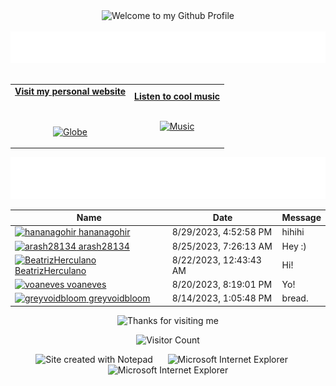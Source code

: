 <!-- "Hero" Header -->
<div align="center">
  <img src="https://github.com/BrunnerLivio/brunnerlivio/blob/master/images/welcome.png?raw=true" style="max-width: 100%;" alt="Welcome to my Github Profile" />
  <br />
  <br />
  <img height="50" alt="My Name is Livio and I like Node.js" src="images/personal_note.svg" />
  <br />
  <br />

</div>

<!-- Social -->
<table width="100%" align="center">
<tr>
<td align="center">
<a href="https://brunnerliv.io">
<strong>Visit my personal website </strong>
<br />
<br />
<br />

<p>

<img alt="Globe" height="80" src="images/globe.gif">
</a>
</p>

</td>


<td align="center">
<a href="https://www.youtube.com/watch?v=3YxaaGgTQYM&ab_channel=EvanescenceVEVO">
<strong>Listen to cool music</strong>
<br />
<br />


<p>
<img height="100" alt="Music" src="images/music.gif"> 
</a>
</p>

</td>
</tr>
</table>

<div align="center">
<a href="https://github.com/BrunnerLivio/brunnerlivio/issues/62#issuecomment-new"><img src="images/guestbook.svg"></a> 
</div>

<!-- Guestbook -->
| Name | Date | Message |
|---|---|---|
| <a href="https://github.com/hananagohir"><img width="24" src="https://avatars.githubusercontent.com/u/73364515?s=24&v=4" alt="hananagohir" /> hananagohir</a> |8/29/2023, 4:52:58 PM|hihihi|
| <a href="https://github.com/arash28134"><img width="24" src="https://avatars.githubusercontent.com/u/74412308?s=24&u=f6a344a197ee87e3b0316ce74d1662677cab27e2&v=4" alt="arash28134" /> arash28134</a> |8/25/2023, 7:26:13 AM|Hey :)|
| <a href="https://github.com/BeatrizHerculano"><img width="24" src="https://avatars.githubusercontent.com/u/15809077?s=24&u=87c4bad10f344e590e95ddf4905f7fdac5ae2c25&v=4" alt="BeatrizHerculano" /> BeatrizHerculano</a> |8/22/2023, 12:43:43 AM|Hi!|
| <a href="https://github.com/voaneves"><img width="24" src="https://avatars.githubusercontent.com/u/12961202?s=24&u=d181664d3cc14ee6c83c2520e8cb7e0ff2d6a5a7&v=4" alt="voaneves" /> voaneves</a> |8/20/2023, 8:19:01 PM|Yo!|
| <a href="https://github.com/greyvoidbloom"><img width="24" src="https://avatars.githubusercontent.com/u/140001478?s=24&u=79725bfce4516bffc9d976fd012ca614d5cb719d&v=4" alt="greyvoidbloom" /> greyvoidbloom</a> |8/14/2023, 1:05:48 PM|bread.|
<!-- /Guestbook -->

<!-- Footer -->

<div align="center">

<img height="120" alt="Thanks for visiting me" width="100%" src="https://raw.githubusercontent.com/BrunnerLivio/brunnerlivio/master/images/marquee.svg" />
<br />

![Visitor Count](https://profile-counter.glitch.me/brunnerlivio/count.svg)


<img src="https://raw.githubusercontent.com/BrunnerLivio/brunnerlivio/master/images/notepad.gif" alt="Site created with Notepad" height="30" />
<!-- "margin-right: whatever;" -->
<span>&nbsp;&nbsp;&nbsp;&nbsp;</span>  
<img src="https://raw.githubusercontent.com/BrunnerLivio/brunnerlivio/master/images/ie_logo.gif" alt="Microsoft Internet Explorer" />
<span>&nbsp;&nbsp;&nbsp;&nbsp;</span>  
<img src="https://raw.githubusercontent.com/BrunnerLivio/brunnerlivio/master/images/noframes.gif" alt="Microsoft Internet Explorer" />

</div>
